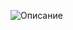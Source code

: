 ![Описание](https://github.com/Moscow-State-University-Classes/Practice/Фотографии/Github/image_2023-08-28_15-18-57.png)
